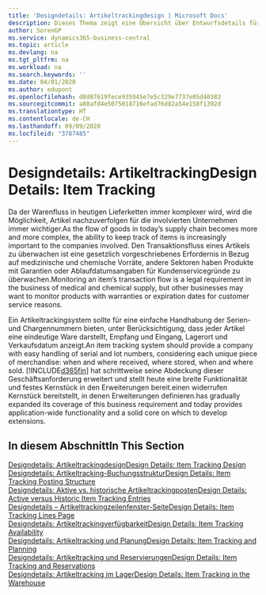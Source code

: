 ```yaml
---
title: 'Designdetails: Artikeltrackingdesign | Microsoft Docs'
description: Dieses Thema zeigt eine Übersicht über Entwurfsdetails für Artikeltracking.
author: SorenGP
ms.service: dynamics365-business-central
ms.topic: article
ms.devlang: na
ms.tgt_pltfrm: na
ms.workload: na
ms.search.keywords: ''
ms.date: 04/01/2020
ms.author: edupont
ms.openlocfilehash: d8d87619fece935945e7e5c329e7737e05d40383
ms.sourcegitcommit: a80afd4e5075018716efad76d82a54e158f1392d
ms.translationtype: HT
ms.contentlocale: de-CH
ms.lasthandoff: 09/09/2020
ms.locfileid: "3787485"
---
```

# <a name="design-details-item-tracking"></a><span data-ttu-id="c50c3-103">Designdetails: Artikeltracking</span><span class="sxs-lookup"><span data-stu-id="c50c3-103">Design Details: Item Tracking</span></span>
<span data-ttu-id="c50c3-104">Da der Warenfluss in heutigen Lieferketten immer komplexer wird, wird die Möglichkeit, Artikel nachzuverfolgen für die involvierten Unternehmen immer wichtiger.</span><span class="sxs-lookup"><span data-stu-id="c50c3-104">As the flow of goods in today’s supply chain becomes more and more complex, the ability to keep track of items is increasingly important to the companies involved.</span></span> <span data-ttu-id="c50c3-105">Den Transaktionsfluss eines Artikels zu überwachen ist eine gesetzlich vorgeschriebenes Erfordernis in Bezug auf medizinische und chemische Vorräte, andere Sektoren haben Produkte mit Garantien oder Ablaufdatumsangaben für Kundenservicegründe zu überwachen.</span><span class="sxs-lookup"><span data-stu-id="c50c3-105">Monitoring an item’s transaction flow is a legal requirement in the business of medical and chemical supply, but other businesses may want to monitor products with warranties or expiration dates for customer service reasons.</span></span>  

<span data-ttu-id="c50c3-106">Ein Artikeltrackingsystem sollte für eine einfache Handhabung der Serien- und Chargennummern bieten, unter Berücksichtigung, dass jeder Artikel eine eindeutige Ware darstellt, Empfang und Eingang, Lagerort und Verkaufsdatum anzeigt.</span><span class="sxs-lookup"><span data-stu-id="c50c3-106">An item tracking system should provide a company with easy handling of serial and lot numbers, considering each unique piece of merchandise: when and where received, where stored, when and where sold.</span></span> [!INCLUDE[d365fin](includes/d365fin_md.md)] <span data-ttu-id="c50c3-107">hat schrittweise seine Abdeckung dieser Geschäftsanforderung erweitert und stellt heute eine breite Funktionalität und festes Kernstück in den Erweiterungen bereit.einen widerrufen Kernstück bereitstellt, in denen Erweiterungen definieren.</span><span class="sxs-lookup"><span data-stu-id="c50c3-107">has gradually expanded its coverage of this business requirement and today provides application-wide functionality and a solid core on which to develop extensions.</span></span>  

## <a name="in-this-section"></a><span data-ttu-id="c50c3-108">In diesem Abschnitt</span><span class="sxs-lookup"><span data-stu-id="c50c3-108">In This Section</span></span>  
[<span data-ttu-id="c50c3-109">Designdetails: Artikeltrackingdesign</span><span class="sxs-lookup"><span data-stu-id="c50c3-109">Design Details: Item Tracking Design</span></span>](design-details-item-tracking-design.md)  
[<span data-ttu-id="c50c3-110">Designdetails: Artikeltracking-Buchungsstruktur</span><span class="sxs-lookup"><span data-stu-id="c50c3-110">Design Details: Item Tracking Posting Structure</span></span>](design-details-item-tracking-posting-structure.md)  
[<span data-ttu-id="c50c3-111">Designdetails: Aktive vs. historische Artikeltrackingposten</span><span class="sxs-lookup"><span data-stu-id="c50c3-111">Design Details: Active versus Historic Item Tracking Entries</span></span>](design-details-active-versus-historic-item-tracking-entries.md)  
[<span data-ttu-id="c50c3-112">Designdetails – Artikeltrackingzeilenfenster-Seite</span><span class="sxs-lookup"><span data-stu-id="c50c3-112">Design Details: Item Tracking Lines Page</span></span>](design-details-item-tracking-lines-window.md)  
[<span data-ttu-id="c50c3-113">Designdetails: Artikeltrackingverfügbarkeit</span><span class="sxs-lookup"><span data-stu-id="c50c3-113">Design Details: Item Tracking Availability</span></span>](design-details-item-tracking-availability.md)  
[<span data-ttu-id="c50c3-114">Designdetails: Artikeltracking und Planung</span><span class="sxs-lookup"><span data-stu-id="c50c3-114">Design Details: Item Tracking and Planning</span></span>](design-details-item-tracking-and-planning.md)  
[<span data-ttu-id="c50c3-115">Designdetails: Artikeltracking und Reservierungen</span><span class="sxs-lookup"><span data-stu-id="c50c3-115">Design Details: Item Tracking and Reservations</span></span>](design-details-item-tracking-and-reservations.md)  
[<span data-ttu-id="c50c3-116">Designdetails: Artikeltracking im Lager</span><span class="sxs-lookup"><span data-stu-id="c50c3-116">Design Details: Item Tracking in the Warehouse</span></span>](design-details-item-tracking-in-the-warehouse.md)

